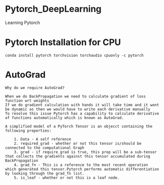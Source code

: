 # Pytorch_DeepLearning

Learning Pytorch

# Pytorch Installation for CPU

    conda install pytorch torchvision torchaudio cpuonly -c pytorch

# AutoGrad

    Why do we require AutoGrad?

    When we do BackPropagation we need to calculate gradient of loss function wrt weights
    If we do gradient calculation with hands it will take time and it wont be dynamic as then we would have to write each derivative manually
    To resolve this issue Pytorch has a capability to calculate derivative of functions automatically which is known as AutoGrad.

    A simplified model of a PyTorch Tensor is an objecct containing the following properties:

        1. Data - A self reference
        2. required_grad - whether or not this tensor is/should be connected to the computational Graph
        3. grad - if require_grad is true, this prop will be a sub-tensor that collects the gradients against this tensor accumulated during BackPropagation
        4. grad_fn - This is a reference to the most recent operation which generated this tensor.Pytorch performs automatic differentiation by looking through the grad_fn list.
        5. is_leaf - whether or not this is a leaf node.
